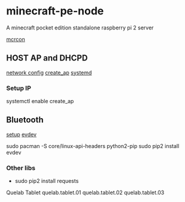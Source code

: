 # minecraft-pe-node
A minecraft pocket edition standalone raspberry pi 2 server

[mcrcon](http://bukkit.org/threads/admin-rcon-mcrcon-remote-connection-client-for-minecraft-servers.70910/)

## HOST AP and DHCPD
[network config](https://wiki.archlinux.org/index.php/Network_configuration#Enabling_and_disabling_network_interfaces)
[create_ap](https://github.com/oblique/create_ap)
[systemd](https://wiki.archlinux.org/index.php/Systemd#Writing_unit_files)

### Setup IP
systemctl enable create_ap


## Bluetooth
[setup](https://wiki.archlinux.org/index.php/Bluetooth#Bluetoothctl)
[evdev](http://python-evdev.readthedocs.org/en/latest/)

sudo pacman -S core/linux-api-headers python2-pip
sudo pip2 install evdev

### Other libs
* sudo pip2 install requests

Quelab Tablet
quelab.tablet.01
quelab.tablet.02
quelab.tablet.03

